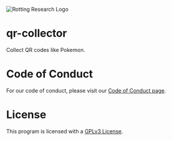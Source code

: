 ![Rotting Research Logo](https://github.com/marshalmiller/rottingresearch/blob/a898614a4e933064a36478be259aee29b9f188fa/branding/project-banner/red/rottingresearch-github-project-banner-red.png)

# qr-collector
Collect QR codes like Pokemon.

# Code of Conduct  
For our code of conduct, please visit our [Code of Conduct page](https://github.com/rottingresearch/rottingresearch/blob/main/code_of_conduct.md).

# License  
This program is licensed with a [GPLv3 License](https://github.com/rottingresearch/rottingresearch/blob/main/LICENSE).